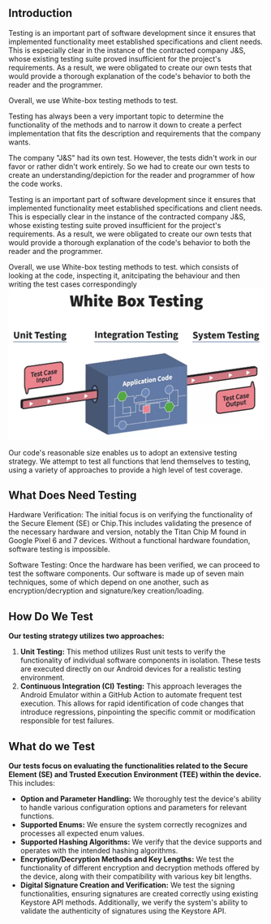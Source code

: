 
## Introduction

Testing is an important part of software development since it ensures that implemented functionality meet established specifications and client needs. 
This is especially clear in the instance of the contracted company J&S, whose existing testing suite proved insufficient for the project's requirements. As a result, we were obligated to create our own tests  that would provide a thorough explanation of the code's behavior to both the reader and the programmer.

Overall, we use White-box testing methods to test.




Testing has always been a very important topic to determine the functionality of the methods and to narrow it down to create a perfect implementation that fits the description and requirements that the company wants.

The company "J&S" had its own test. However, the tests didn't work in our favor or rather didn't work entirely. So we had to create our own tests to create an understanding/depiction for the reader and programmer of how the code works.

Testing is an important part of software development since it ensures that implemented functionality meet established specifications and client needs. 
This is especially clear in the instance of the contracted company J&S, whose existing testing suite proved insufficient for the project's requirements. As a result, we were obligated to create our own tests  that would provide a thorough explanation of the code's behavior to both the reader and the programmer.

Overall, we use White-box testing methods to test.
which consists of looking at the code, inspecting it, anitcipating the behaviour and then writing the test cases correspondingly
![a relative link](/docs/assets/img/whiteboxTesting.png)

Our code's reasonable size enables us to adopt an extensive testing strategy. We attempt to test all functions that lend themselves to testing, using a variety of approaches to provide a high level of test coverage.

## What Does Need Testing

Hardware Verification: The initial focus is on verifying the functionality of the Secure Element (SE) or Chip.This includes validating the presence of the necessary hardware and version, notably the Titan Chip M found in Google Pixel 6 and 7 devices. Without a functional hardware foundation, software testing is impossible.

Software Testing: Once the hardware has been verified, we can proceed to test the software components. Our software is made up of seven main techniques, some of which depend on one another, such as encryption/decryption and signature/key creation/loading.

## How Do We Test

**Our testing strategy utilizes two approaches:**

1. **Unit Testing:** This method utilizes Rust unit tests to verify the functionality of individual software components in isolation. These tests are executed directly on our Android devices for a realistic testing environment.
2. **Continuous Integration (CI) Testing:** This approach leverages the Android Emulator within a GitHub Action to automate frequent test execution. This allows for rapid identification of code changes that introduce regressions, pinpointing the specific commit or modification responsible for test failures.



## What do we Test

**Our tests focus on  evaluating the functionalities related to the Secure Element (SE) and Trusted Execution Environment (TEE) within the device.** This includes:

- **Option and Parameter Handling:** We thoroughly test the device's ability to handle various configuration options and parameters for relevant functions.
- **Supported Enums:** We ensure the system correctly recognizes and processes all expected enum values.
- **Supported Hashing Algorithms:** We verify that the device supports and operates with the intended hashing algorithms.
- **Encryption/Decryption Methods and Key Lengths:** We test the functionality of different encryption and decryption methods offered by the device, along with their compatibility with various key bit lengths.
- **Digital Signature Creation and Verification:** We test the signing functionalities, ensuring signatures are created correctly using existing Keystore API methods. Additionally, we verify the system's ability to validate the authenticity of signatures using the Keystore API.

